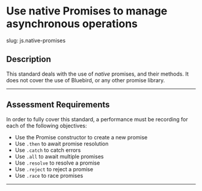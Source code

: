 # Use native Promises to manage asynchronous operations

slug: js.native-promises

## Description
This standard deals with the use of _native_ promises, and their methods. It does not cover the use of Bluebird, or any other promise library.

---
## Assessment Requirements
In order to fully cover this standard, a performance must be recording for each of the following objectives:

- Use the Promise constructor to create a new promise
- Use `.then` to await promise resolution
- Use `.catch` to catch errors
- Use `.all` to await multiple promises
- Use `.resolve` to resolve a promise
- Use `.reject` to reject a promise
- Use `.race` to race promises

---
